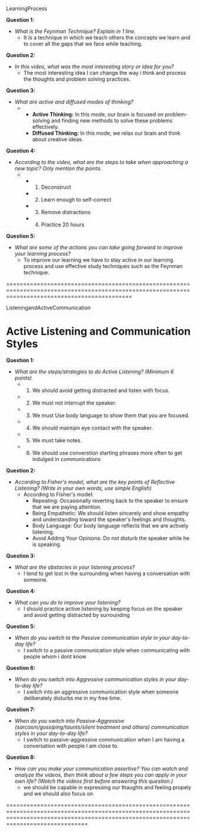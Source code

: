 
LearningProcess

**Question 1:**
- *What is the Feynman Technique? Explain in 1 line.*
    - It is a technique in which we teach others the concepts we learn and to cover all the gaps that we face while teaching.

**Question 2:**
- *In this video, what was the most interesting story or idea for you?*
    - The most interesting idea I can change the way i think and process the thoughts and problem solving practices.

**Question 3:**
- *What are active and diffused modes of thinking?*
    - - **Active Thinking:** In this mode, our brain is focused on problem-solving and finding new methods to solve these problems effectively.
      - **Diffused Thinking:** In this mode, we relax our brain and think about creative ideas.

**Question 4:**
- *According to the video, what are the steps to take when approaching a new topic? Only mention the points.*
    - - 1) Deconstruct
      - 2) Learn enough to self-correct
      - 3) Remove distractions
      - 4) Practice 20 hours

**Question 5:**
- *What are some of the actions you can take going forward to improve your learning process?*
    -  To improve our learning we have to stay active in our learning process and use effective study techniques such as the Feynman technique.



=================================================================================================================================================

ListeningandActiveCommunication


# Active Listening and Communication Styles

**Question 1:**
- *What are the steps/strategies to do Active Listening? (Minimum 6 points)*
    - 1) We should avoid getting distracted and listen with focus.
    - 2) We must not interrupt the speaker.
    - 3) We must Use body language to show them that you are focused.
    - 4) We should maintain eye contact with the speaker.
    - 5) We must take notes.
    - 6) We should use converstion starting phrases more often to get indulged in communications

**Question 2:**
- *According to Fisher's model, what are the key points of Reflective Listening? (Write in your own words, use simple English)*
    - According to Fisher's model:
        -  Repeating: Occasionally reverting back to the speaker to ensure that we are paying attention.
        -  Being Empathetic: We should listen sincerely and show empathy and understanding toward the speaker's feelings and thoughts.
        -  Body Language: Our body language reflects that we are actively listening.
        -  Avoid Adding Your Opinions: Do not disturb the speaker while he is speaking.

**Question 3:**
- *What are the obstacles in your listening process?*
    - I tend to get lost in the surrounding when having a conversation with someone.

**Question 4:**
- *What can you do to improve your listening?*
    - I should practice active listening by keeping focus on the speaker and avoid getting distracted by surrounding

**Question 5:**
- *When do you switch to the Passive communication style in your day-to-day life?*
    - I switch to a passive communication style when communicating with people whom i dont know

**Question 6:**
- *When do you switch into Aggressive communication styles in your day-to-day life?*
    - I switch into an aggressive communication style when someone deliberately disturbs me in my free time.
    
**Question 7:**
- *When do you switch into Passive-Aggressive (sarcasm/gossiping/taunts/silent treatment and others) communication styles in your day-to-day life?*
    - I switch to passive-aggressive communication when I am having a conversation with people I am close to.

**Question 8:**
- *How can you make your communication assertive? You can watch and analyze the videos, then think about a few steps you can apply in your own life? (Watch the videos first before answering this question.)*
    - we should be capable in expressing our thaughts and feeling propely and we should also focus on 


==========================================================================================================================================================================================


